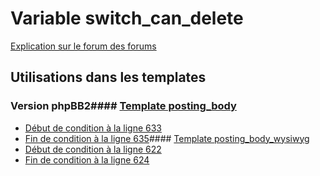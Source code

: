 # Variable switch_can_delete
[Explication sur le forum des forums](http://forum.forumactif.com/t294113-listing-des-variables#switch_can_delete)
## Utilisations dans les templates
### Version phpBB2#### [Template posting_body](subsilver/posting_body.md)
* [Début de condition à la ligne 633](../subsilver/posting_body.tpl#L633)
* [Fin de condition à la ligne 635](../subsilver/posting_body.tpl#L635)#### [Template posting_body_wysiwyg](subsilver/posting_body_wysiwyg.md)
* [Début de condition à la ligne 622](../subsilver/posting_body_wysiwyg.tpl#L622)
* [Fin de condition à la ligne 624](../subsilver/posting_body_wysiwyg.tpl#L624)